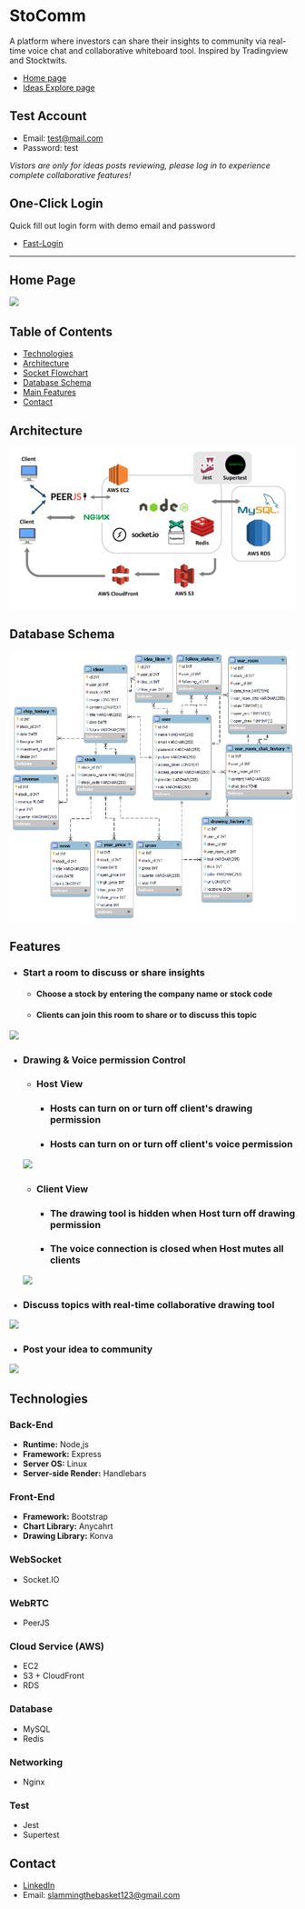 # StoComm

A platform where investors can share their insights to community via real-time voice chat and collaborative whiteboard tool.
Inspired by Tradingview and Stocktwits.

 * [Home page](https://stocomm.site/)
 * [Ideas Explore page](https://stocomm.site/explore)

## Test Account

 * Email: test@mail.com
 * Password: test

*Vistors are only for ideas posts reviewing, please log in to experience complete collaborative features!*

## One-Click Login
Quick fill out login form with demo email and password 

 * [Fast-Login](https://stocomm.site?is_demo=1)

 ---

## Home Page
<img src="./public/img/readme/stocomm-homepage.gif">

## Table of Contents
 * [Technologies](#Technologies)
 * [Architecture](#Architecture)
 * [Socket Flowchart](#Socket-Flowchart)
 * [Database Schema](#Database-Schema)
 * [Main Features](#Main-Features)
 * [Contact](#Contact)

## Architecture

<img src="./public/img/readme/architecture.png">

## Database Schema

<img src="./public/img/readme/db-schema.png">

## Features

 * ### Start a room to discuss or share insights
   * #### Choose a stock by entering the company name or stock code
   * #### Clients can join this room to share or to discuss this topic

 <img src="./public/img/readme/start.gif">

 * ### Drawing & Voice permission Control
   * ### Host View
     * ### Hosts can turn on or turn off client's drawing permission
     * ### Hosts can turn on or turn off client's voice permission

   <img src="./public/img/readme/host-pert.gif">

   * ### Client View
     * ### The drawing tool is hidden when Host turn off drawing permission
     * ### The voice connection is closed when Host mutes all clients

   <img src="./public/img/readme/client-pert.gif">

 * ### Discuss topics with real-time collaborative drawing tool

 <img src="./public/img/readme/draw.gif">

 * ### Post your idea to community

 <img src="./public/img/readme/post.gif">

## Technologies
### Back-End
 * **Runtime:** Node,js
 * **Framework:** Express
 * **Server OS:** Linux
 * **Server-side Render:** Handlebars

### Front-End
 * **Framework:** Bootstrap
 * **Chart Library:** Anycahrt
 * **Drawing Library:** Konva

### WebSocket
 * Socket.IO

### WebRTC
 * PeerJS

### Cloud Service (AWS)
 * EC2
 * S3 + CloudFront
 * RDS

### Database
 * MySQL
 * Redis

### Networking 
 * Nginx

### Test
 * Jest
 * Supertest

## Contact

 * [LinkedIn](https://www.linkedin.com/in/hsin-ping-k/)
 * Email: slammingthebasket123@gmail.com